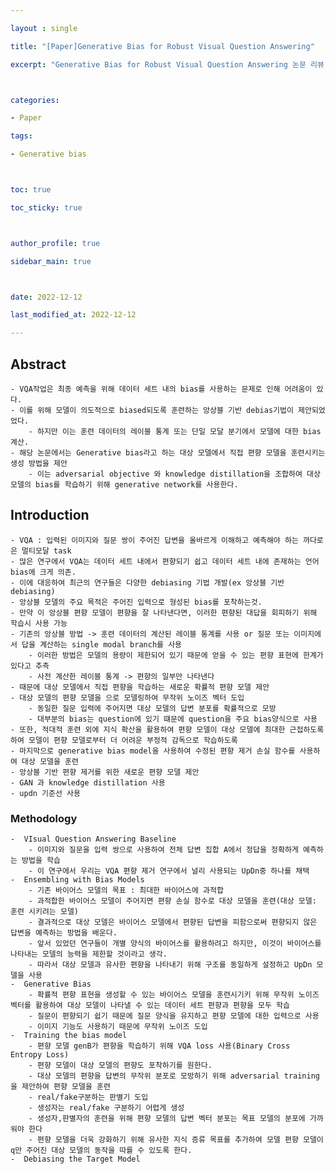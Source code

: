 ```yaml
---

layout : single

title: "[Paper]Generative Bias for Robust Visual Question Answering"

excerpt: "Generative Bias for Robust Visual Question Answering 논문 리뷰"



categories:

- Paper

tags:

- Generative bias



toc: true

toc_sticky: true



author_profile: true

sidebar_main: true



date: 2022-12-12

last_modified_at: 2022-12-12

---
```


## Abstract  
    - VQA작업은 최종 예측을 위해 데이터 세트 내의 bias를 사용하는 문제로 인해 어려움이 있다.
    - 이를 위해 모델이 의도적으로 biased되도록 훈련하는 앙상블 기반 debias기법이 제안되었었다.
        - 하지만 이는 훈련 데이터의 레이블 통계 또는 단일 모달 분기에서 모델에 대한 bias 계산.
    - 해당 논문에서는 Generative bias라고 하는 대상 모델에서 직접 편향 모델을 훈련시키는 생성 방법을 제안
        - 이는 adversarial objective 와 knowledge distillation을 조합하여 대상 모델의 bias를 학습하기 위해 generative network를 사용한다.

## Introduction  
    - VQA : 입력된 이미지와 질문 쌍이 주어진 답변을 올바르게 이해하고 예측해야 하는 까다로은 멀티모달 task
    - 많은 연구에서 VQA는 데이터 세트 내에서 편향되기 쉽고 데이터 세트 내에 존재하는 언어 bias에 크게 의존.
    - 이에 대응하여 최근의 연구들은 다양한 debiasing 기법 개발(ex 앙상블 기반 debiasing)
    - 앙상블 모델의 주요 목적은 주어진 입력으로 형성된 bias를 포착하는것.
    - 만약 이 앙상블 편향 모델이 편향을 잘 나타낸다면, 이러한 편향된 대답을 회피하기 위해 학습시 사용 가능
    - 기존의 앙상블 방법 -> 훈련 데이터의 계산된 레이블 통계를 사용 or 질문 또는 이미지에서 답을 계산하는 single modal branch를 사용
        - 이러한 방법은 모델의 용량이 제한되어 있기 때문에 얻을 수 있는 편향 표현에 한계가 있다고 추측
        - 사전 계산한 레이블 통계 -> 편향의 일부만 나타낸다
    - 때문에 대상 모델에서 직접 편향을 학습하는 새로운 확률적 편향 모델 제안
    - 대상 모델의 편향 모델을 으로 모델링하여 무작위 노이즈 벡터 도입
        - 동일한 질문 입력에 주어지면 대상 모델의 답변 분포를 확률적으로 모방
        - 대부분의 bias는 question에 있기 떄문에 question을 주요 bias양식으로 사용
    - 또한, 적대적 훈련 외에 지식 확산을 활용하여 편향 모델이 대상 모델에 최대한 근접하도록 하여 모델이 편향 모델로부터 더 어려운 부정적 감독으로 학습하도록
    - 마지막으로 generative bias model을 사용하여 수정된 편향 제거 손실 함수를 사용하여 대상 모델을 훈련
    - 앙상블 기반 편향 제거를 위한 새로운 편향 모델 제안
    - GAN 과 knowledge distillation 사용
    - updn 기준선 사용
### Methodology  
    -  VIsual Question Answering Baseline  
        - 이미지와 질문을 입력 쌍으로 사용하여 전체 답변 집합 A에서 정답을 정확하게 예측하는 방법을 학습
        - 이 연구에서 우리는 VQA 편향 제거 연구에서 널리 사용되는 UpDn중 하나를 채택
    -  Ensembling with Bias Models  
        - 기존 바이어스 모델의 목표 : 최대한 바이어스에 과적합
        - 과적합한 바이어스 모델이 주어지면 편향 손실 함수로 대상 모델을 훈련(대상 모델: 훈련 시키려는 모델)
        - 결과적으로 대상 모델은 바이어스 모델에서 편향된 답변을 피함으로써 편향되지 않은 답변을 예측하는 방법을 배운다.
        - 앞서 있었던 연구들이 개별 양식의 바이어스를 활용하려고 하지만, 이것이 바이어스를 나타내는 모델의 능력을 제한할 것이라고 생각.
        - 따라서 대상 모델과 유사한 편향을 나타내기 위해 구조를 동일하게 설정하고 UpDn 모델을 사용
    -  Generative Bias  
        - 확률적 편향 표현을 생성할 수 있는 바이어스 모델을 훈련시기키 위해 무작위 노이즈 벡터를 활용하여 대상 모델이 나타낼 수 있는 데이터 세트 편향과 편향을 모두 학습
        - 질문이 편향되기 쉽기 때문에 질문 양식을 유지하고 편향 모델에 대한 입력으로 사용
        - 이미지 기능도 사용하기 때문에 무작위 노이즈 도입
    -  Training the bias model  
        - 편향 모델 genB가 편향을 학습하기 위해 VQA loss 사용(Binary Cross Entropy Loss)
        - 편향 모델이 대상 모델의 편향도 포착하기를 원한다.
        - 대상 모델의 편향을 답변의 무작위 분포로 모방하기 위해 adversarial training을 제안하여 편향 모델을 훈련
        - real/fake구분하는 판별기 도입
        - 생성자는 real/fake 구분하기 어렵게 생성
        - 생성자,판별자의 훈련을 위해 편향 모델의 답변 벡터 분포는 목표 모델의 분포에 가까워야 한다
        - 편향 모델을 더욱 강화하기 위해 유사한 지식 증류 목표를 추가하여 모델 편향 모델이 q만 주어진 대상 모델의 동작을 따를 수 있도록 한다.
    -  Debiasing the Target Model
